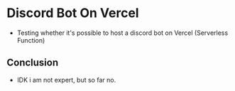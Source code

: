 # Discord Bot On Vercel
- Testing whether it's possible to host a discord bot on Vercel (Serverless Function)

## Conclusion
- IDK i am not expert, but so far no.
